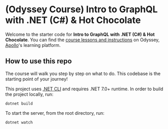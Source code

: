 # (Odyssey Course) Intro to GraphQL with .NET (C#) & Hot Chocolate 

Welcome to the starter code for **Intro to GraphQL with .NET (C#) & Hot Chocolate**. You can find the [course lessons and instructions](https://apollographql.com/tutorials/intro-hotchocolate) on Odyssey, [Apollo](https://apollographql.com)'s learning platform.

## How to use this repo

The course will walk you step by step on what to do. This codebase is the starting point of your journey!

This project uses [.NET CLI](https://learn.microsoft.com/en-us/dotnet/core/tools/) and requires .NET 7.0+ runtime. In order to build the project locally, run:

```shell
dotnet build
```

To start the server, from the root directory, run:

```shell script
dotnet watch
```
